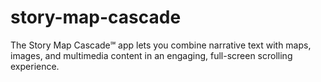 # story-map-cascade
The Story Map Cascade℠ app lets you combine narrative text with maps, images, and multimedia content in an engaging, full-screen scrolling experience.
